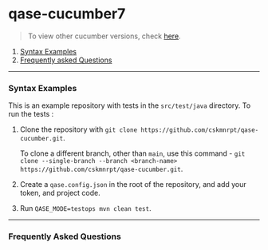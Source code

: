 # qase-cucumber7
> To view other cucumber versions, check [here](https://github.com/cskmnrpt/qase-cucumber/branches/all?query=cucumber).
1. [Syntax Examples](syntax-examples)
2. [Frequently asked Questions](frequently-asked-questions)


---

### Syntax Examples
This is an example repository with tests in the `src/test/java` directory. To run the tests :

1. Clone the repository with `git clone https://github.com/cskmnrpt/qase-cucumber.git`.

   To clone a different branch, other than `main`, use this command - 
   `git clone --single-branch --branch <branch-name> https://github.com/cskmnrpt/qase-cucumber.git`.

2. Create a `qase.config.json` in the root of the repository, and add your token, and project code.

3. Run `QASE_MODE=testops mvn clean test`.


---
### Frequently Asked Questions
